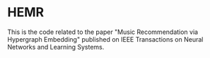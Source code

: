 # HEMR

This is the code related to the paper "Music Recommendation via Hypergraph Embedding" published on IEEE Transactions on Neural Networks and Learning Systems.
